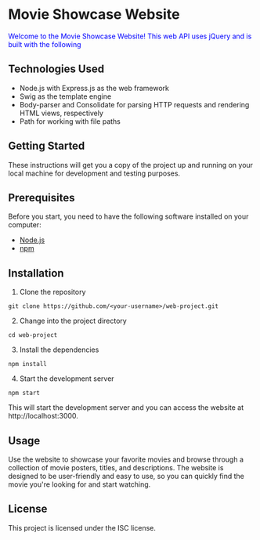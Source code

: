 # Movie Showcase Website
<p style="color: blue;"> Welcome to the Movie Showcase Website! This web API uses jQuery and is built with the following</p>
 

## Technologies Used
- Node.js with Express.js as the web framework
- Swig as the template engine
- Body-parser and Consolidate for parsing HTTP requests and rendering HTML views, respectively
- Path for working with file paths

## Getting Started
These instructions will get you a copy of the project up and running on your local machine for development and testing purposes.


## Prerequisites
Before you start, you need to have the following software installed on your computer:
- [Node.js](https://nodejs.org/en/download/)
- [npm](https://www.npmjs.com/get-npm)

## Installation
1. Clone the repository

`git clone https://github.com/<your-username>/web-project.git`

2. Change into the project directory

`cd web-project`

3. Install the dependencies

`npm install`

4. Start the development server

`npm start`


This will start the development server and you can access the website at http://localhost:3000.

## Usage

Use the website to showcase your favorite movies and browse through a collection of movie posters, titles, and descriptions. The website is designed to be user-friendly and easy to use, so you can quickly find the movie you're looking for and start watching.


## License
This project is licensed under the ISC license.
